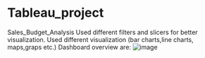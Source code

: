 # Tableau_project
Sales_Budget_Analysis
Used different filters and slicers for better visualization.
Used different visualization (bar charts,line charts, maps,graps etc.)
Dashboard overview are:
![image](https://github.com/154varsha/Tableau_project/assets/147916593/f06ee7f6-f1ef-4fbb-adf7-9a5a7fb4f24d)
